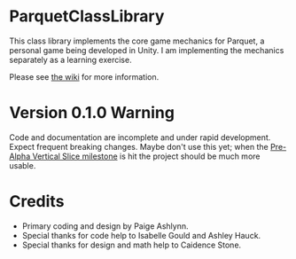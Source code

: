# ParquetClassLibrary
This class library implements the core game mechanics for Parquet,
a personal game being developed in Unity.  I am implementing the
mechanics separately as a learning exercise.

Please see [the wiki](https://github.com/mxashlynn/ParquetClassLibrary/wiki) for more information.

# Version 0.1.0 Warning

Code and documentation are incomplete and under rapid development.  Expect frequent breaking changes.  Maybe don't use this yet; when the [Pre-Alpha Vertical Slice milestone](https://github.com/mxashlynn/ParquetClassLibrary/milestone/1) is hit the project should be much more usable.

# Credits
- Primary coding and design by Paige Ashlynn.
- Special thanks for code help to Isabelle Gould and Ashley Hauck.
- Special thanks for design and math help to Caidence Stone.
